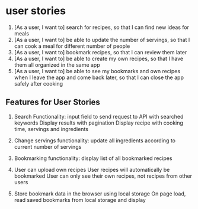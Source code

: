 # user stories

1. [As a user, I want to] search for recipes, so that I can find new ideas for meals
2. [As a user, I want to] be able to update the number of servings, so that I can cook a meal for different number of people
3. [As a user, I want to] bookmark recipes, so that I can review them later
4. [As a user, I want to] be able to create my own recipes, so that I have them all organized in the same app
5. [As a user, I want to] be able to see my bookmarks and own recipes when I leave the app and come back later, so that I can close the app safely after cooking

## Features for User Stories

1. Search Functionality: input field to send request to API with searched keywords
   Display results with pagination
   Display recipe with cooking time, servings and ingredients

2. Change servings functionality: update all ingredients according to current number of servings

3. Bookmarking functionality: display list of all bookmarked recipes

4. User can upload own recipes
   User recipes will automatically be bookmarked
   User can only see their own recipes, not recipes from other users

5. Store bookmark data in the browser using local storage
   On page load, read saved bookmarks from local storage and display
